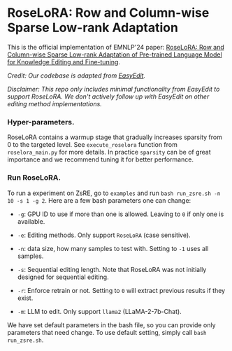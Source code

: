 # RoseLoRA: Row and Column-wise Sparse Low-rank Adaptation

This is the official implementation of EMNLP'24 paper: [RoseLoRA: Row and Column-wise Sparse Low-rank Adaptation of Pre-trained Language Model for Knowledge Editing and Fine-tuning](https://arxiv.org/abs/2406.10777).



*Credit: Our codebase is adapted from [EasyEdit](https://github.com/zjunlp/EasyEdit).*

*Disclaimer: This repo only includes minimal functionality from EasyEdit to support RoseLoRA. We don't actively follow up with EasyEdit on other editing method implementations.*


### Hyper-parameters. 

RoseLoRA contains a warmup stage that gradually increases sparsity from 0 to the targeted level. See `execute_roselora` function from `roselora_main.py` for more details. In practice `sparsity` can be of great importance and we recommend tuning it for better performance. 


### Run RoseLoRA. 

To run a experiment on ZsRE, go to `examples` and run `bash run_zsre.sh -n 10 -s 1 -g 2`. Here are a few bash parameters one can change:


- `-g`: GPU ID to use if more than one is allowed. Leaving to `0` if only one is available. 

- `-e`: Editing methods. Only support `RoseLoRA` (case sensitive). 

- `-n`: data size, how many samples to test with. Setting to `-1` uses all samples. 

- `-s`: Sequential editing length. Note that RoseLoRA was not initially designed for sequential editing. 

- `-r`: Enforce retrain or not. Setting to `0` will extract previous results if they exist. 

- `-m`: LLM to edit. Only support `llama2` (LLaMA-2-7b-Chat). 


We have set default parameters in the bash file, so you can provide only parameters that need change. To use default setting, simply call `bash run_zsre.sh`. 

